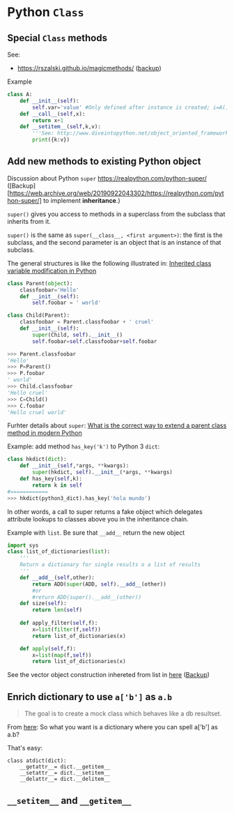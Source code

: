 # Python `Class`

## Special `Class` methods
See:
* https://rszalski.github.io/magicmethods/ ([backup](https://web.archive.org/web/20190818113856/https://rszalski.github.io/magicmethods/))
 
Example
```python
class A:
    def __init__(self):
        self.var='value' #Only defined after instance is created; i=A() -> A.var
    def __call__(self,x):
        return x+1
    def __setitem__(self,k,v):
        '''See: http://www.diveintopython.net/object_oriented_framework/special_class_methods.html'''
        print({k:v})
```

## Add new methods to existing Python object
Discussion about Python `super` https://realpython.com/python-super/ ([Backup][https://web.archive.org/web/20190922043302/https://realpython.com/python-super/] to implement __inheritance__.)

`super()` gives you access to methods in a superclass from the subclass that inherits from it.

`super()` is the same as `super(__class__, <first argument>)`: the first is the subclass, and the second parameter is an object that is an instance of that subclass.

The general structures is like the following illustrated in: [Inherited class variable modification in Python](http://stackoverflow.com/questions/13404476/inherited-class-variable-modification-in-python)
```python
class Parent(object):
    classfoobar='Hello'
    def __init__(self):
        self.foobar = ' world'

class Child(Parent):
    classfoobar = Parent.classfoobar + ' cruel'
    def __init__(self):
        super(Child, self).__init__()
        self.foobar=self.classfoobar+self.foobar
```
```python
>>> Parent.classfoobar
'Hello'
>>> P=Parent()
>>> P.foobar
' world'
>>> Child.classfoobar
'Hello cruel'
>>> C=Child()
>>> C.foobar
'Hello cruel world'
```
Furhter details about `super`: [What is the correct way to extend a parent class method in modern Python](http://stackoverflow.com/questions/6070599/what-is-the-correct-way-to-extend-a-parent-class-method-in-modern-python)

Example: add method `has_key('k')` to Python 3 `dict`:
```python
class hkdict(dict):
    def __init__(self,*args, **kwargs):
        super(hkdict, self).__init__(*args, **kwargs)
    def has_key(self,k):
        return k in self        
#============
>>> hkdict(python3_dict).has_key('hola mundo')
```
In other words, a call to super returns a fake object which delegates attribute lookups to classes above you in the inheritance chain.

Example with `list`. Be sure that `__add__` return the new object
```python
import sys
class list_of_dictionaries(list):
    '''
    Return a dictionary for single results o a list of results
    '''
    def __add__(self,other):
        return ADD(super(ADD, self).__add__(other))
        #or
        #return ADD(super().__add__(other))
    def size(self):
        return len(self)
        
    def apply_filter(self,f):
        x=list(filter(f,self))
        return list_of_dictionaries(x)

    def apply(self,f):
        x=list(map(f,self))
        return list_of_dictionaries(x)
 ```
 See the vector object construction inhereted from list in [here](http://code.activestate.com/recipes/52272-vector-a-list-based-vector-class-supporting-elemen/) ([Backup](https://web.archive.org/web/20100719122922/http://code.activestate.com/recipes/52272-vector-a-list-based-vector-class-supporting-elemen/))

## Enrich dictionary to use `a['b']` as `a.b`
> The goal is to create a mock class which behaves like a db resultset.

From [here](https://stackoverflow.com/a/1328686/2268280): So what you want is a dictionary where you can spell a['b'] as a.b?

That's easy:

    class atdict(dict):
        __getattr__= dict.__getitem__
        __setattr__= dict.__setitem__
        __delattr__= dict.__delitem__

## `__setitem__` and `__getitem__`

